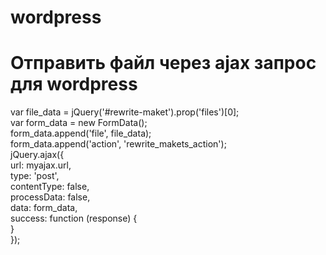 # wordpress
<h1>Отправить файл через ajax запрос для wordpress</h1>
var file_data = jQuery('#rewrite-maket').prop('files')[0];<br />
var form_data = new FormData();<br />
form_data.append('file', file_data);<br />
form_data.append('action', 'rewrite_makets_action');
<br />
jQuery.ajax({<br />
  url: myajax.url,<br />
  type: 'post',<br />
  contentType: false,<br />
  processData: false,<br />
  data: form_data,<br />
  success: function (response) {<br />
  }<br />
});<br />

